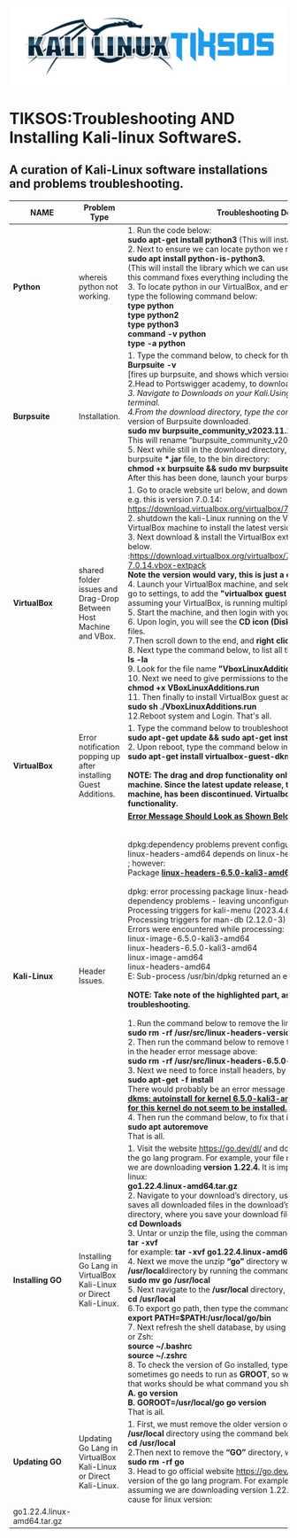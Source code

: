 <img src="https://github.com/fixitgearware/tiksos/blob/main/fixitgearwaretiksosbg.png">
<h1>TIKSOS:Troubleshooting AND Installing Kali-linux SoftwareS.</h1>
<h2>A curation of Kali-Linux software installations and problems troubleshooting.</h2>


|         NAME      |          Problem Type            |     Troubleshooting Description & Solutions                               |
|-------------------|----------------------------------|---------------------------------------------------------------------------|
|  <strong>Python</strong>  |     whereis python not working.  | 1. Run the code below: <br><strong>sudo apt-get install python3</strong> (This will install the python afresh)<br> 2. Next to ensure we can locate python we need to type the command below:<br><strong>sudo apt install python-is-python3.</strong><br>(This will install the library which we can use to use the following command below. Also, this command fixes everything including the location of other tools in our Kali-virtual box).<br>3. To locate python in our VirtualBox, and ensure everything is accurately installed, we can type the following command below:<br><strong>type python</strong><br><strong>type python2</strong><br><strong>type python3</strong><br><strong>command -v python</strong><br><strong>type -a python</strong>|
|  <strong>Burpsuite</strong>  |    Installation.  | 1. Type the command below, to check for the version of installed Burpsuite.<br><strong>Burpsuite -v</strong><br>[fires up burpsuite, and shows which version]<br>2.Head to Portswigger academy, to download the <strong>*.jar</strong> file for Burpsuite into your computer.<br>3. Navigate to Downloads on your Kali.Using the <strong>“cd Downloads”</strong> command, in your terminal.<br>4.From the download directory, type the command below, to rename the <strong>*.jar</strong>file of the version of Burpsuite downloaded. <br><strong> sudo mv burpsuite_community_v2023.11.1.3.jar burpsuite</strong><br> This will rename “burpsuite_community_v2023.11.1.3.jar” to “Burpsuite”<br>5. Next while still in the download directory, run the command below to move the latest burpsuite <strong>*.jar</strong> file, to the bin directory:<br><strong>chmod +x burpsuite && sudo mv burpsuite/usr/bin/burpsuite</strong><br>After this has been done, launch your burpsuite.|
|  <strong>VirtualBox </strong>  |     shared folder issues and Drag-Drop Between Host Machine and VBox.  | 1. Go to oracle website url below, and download latest VirtualBox file and guest addition e.g. this is version 7.0.14:<br> https://download.virtualbox.org/virtualbox/7.0.14/<br> 2. shutdown the kali-Linux running on the VirtualBox machine, and then close the VirtualBox machine to install the latest version.<br>3. Next download & install the VirtualBox extension pack latest version, by visiting the link below.<br>:https://download.virtualbox.org/virtualbox/7.0.14/Oracle_VM_VirtualBox_Extension_Pack-7.0.14.vbox-extpack <br><strong>Note the version would vary, this is just a demo example.</strong><br>4. Launch your VirtualBox machine, and select the specific machine having this issue, and go to settings, to add the <strong>"virtualbox guest addition"</strong>, to the boot-sector. Here we are assuming your VirtualBox, is running multiple VM’s. <br>5. Start the machine, and then login with your credentials. <br>6. Upon login, you will see the <strong>CD icon (Disk Icon)</strong>, click on it, to view the entire content or files. <br>7.Then scroll down to the end, and <strong>right click</strong>, select <strong>“open-in-terminal”</strong><br>8. Next type the command below, to list all the files: <br><strong>ls -la</strong><br> 9. Look for the file name <strong>"VboxLinuxAdditions.run"</strong>and copy it.<br>10. Next we need to give permissions to the file, by typing the command below:<br><strong>chmod +x VBoxLinuxAdditions.run</strong><br>11. Then finally to install VirtualBox guest addition, we run the command below:<br><strong> sudo sh ./VboxLinuxAdditions.run</strong><br>12.Reboot system and Login. That's all.|
|  <strong>VirtualBox </strong>  |     Error notification popping up after installing Guest Additions.  |1. Type the command below to troubleshoot and reboot the Kali-Linux OS <br><strong>sudo apt-get update && sudo apt-get install -y virtualbox-guest-* && reboot</strong><br>2. Upon reboot, type the command below in the terminal.<br><strong>sudo apt-get install virtualbox-guest-dkms</strong><br><br><strong>NOTE: The drag and drop functionality only work for older version of virtualbox machine. Since the latest update release, the drag and drop between HOST and GUEST machine, has been discontinued. Virtualbox now supports only shared folder functionality.</strong>|
|  <strong>Kali-Linux</strong>  |     Header Issues.  |<strong><ins>Error Message Should Look as Shown Below:</ins><br></strong><br><br>dpkg:dependency problems prevent configuration of linux-headers-amd64:<br>linux-headers-amd64 depends on linux-headers-6.5.0-kali3-amd64 (= 6.5.6-1kali1)<br>; however:<br>Package <strong><ins>linux-headers-6.5.0-kali3-amd64</ins></strong> is not configured yet.<br><br>dpkg: error processing package linux-headers-amd64 (--configure):<br>dependency problems - leaving unconfigured<br>Processing triggers for kali-menu (2023.4.6) ...<br>Processing triggers for man-db (2.12.0-3) ...<br>Errors were encountered while processing:<br>linux-image-6.5.0-kali3-amd64<br>linux-headers-6.5.0-kali3-amd64<br>linux-image-amd64<br>linux-headers-amd64<br>E: Sub-process /usr/bin/dpkg returned an error code (1)<br><br><strong>NOTE: Take note of the highlighted part, as this is important in the next stage of troubleshooting.</strong><br><br>1. Run the command below to remove the linux header version.<br><strong>sudo rm -rf /usr/src/linux-headers-version*</strong><br>2. Then run the command below to remove the specific header version, as we highlighted in the header error message above:<br><strong>sudo rm -rf /usr/src/linux-headers-6.5.0-kali3-amd64*</strong><br>3.  Next we need to force install headers, by running the command below:<br><strong>sudo apt-get -f install </strong><br>There would probably be an error message as shown below:<br><strong><ins>dkms: autoinstall for kernel 6.5.0-kali3-amd64 was skipped since the kernel headers for this kernel do not seem to be installed.</ins></strong><br>4. Then run the command below, to fix that issue:<br><strong>sudo apt autoremove</strong><br>That is all.|
|  <strong>Installing GO</strong>  |     Installing Go Lang in VirtualBox Kali-Linux or Direct Kali-Linux.  | 1. Visit the website  https://go.dev/dl/ and download the <strong>*. amd64 linux</strong> latest version of the go lang program. For example, your file name, should be as shown below, assuming we are downloading <strong>version 1.22.4.</strong> It is important to lookout for amd64 and of course for linux:<br><strong>go1.22.4.linux-amd64.tar.gz</strong><br>2. Navigate to your download’s directory, using the command below. By default, linux saves all downloaded files in the download’s directory. However, if you have a custom directory, where you save your download files, then cd into that directory:<br><strong>cd Downloads</strong><br>3. Untar or unzip the file, using the command below.<br><strong>tar -xvf <go-file-version></strong><br>for example: <strong>tar -xvf go1.22.4.linux-amd64.tar.gz</strong><br>4. Next we move the unzip <strong>“go”</strong> directory which contains the go package to the <strong>/usr/local</strong>directory by running the command below:<br><strong>sudo mv go /usr/local</strong><br>5. Next navigate to the <strong>/usr/local</strong> directory, using the cd command as shown below:<br><strong>cd /usr/local</strong><br>6.To export go path, then type the command below:<br><strong>export PATH=$PATH:/usr/local/go/bin</strong><br>7. Next refresh the shell database, by using any of the two commands below. i.e. for Bash, or Zsh:<br><strong>source ~/.bashrc</strong><br><strong>source ~/.zshrc</strong><br>8. To check the version of Go installed, type any of the commands below. Reason sometimes go needs to run as <strong>GROOT</strong>, so which ever one of the two commands below, that works should be what command you should be using to access Go functionalities:<br><strong>A.  go version</strong><br><strong>B.  GOROOT=/usr/local/go go version</strong><br>That is all.|
 |  <strong>Updating GO</strong>  |    Updating Go Lang in VirtualBox Kali-Linux or Direct Kali-Linux.  | 1. First, we must remove the older version of go. To do that, navigate to the <strong>/usr/local</strong>&nbsp;directory using the command below:<br><strong>cd /usr/local</strong><br>2.Then next to remove the <strong>“GO”</strong> directory, we run the command below:<br><strong>sudo rm -rf go</strong><br>3. Head to go official website https://go.dev/dl/ , and download the *. amd64 linux latest version of the go lang program. For example, your file name should be as shown below, assuming we are downloading version 1.22.4. It is important to lookout for amd64 and of cause for linux version:
go1.22.4.linux-amd64.tar.gz|              


